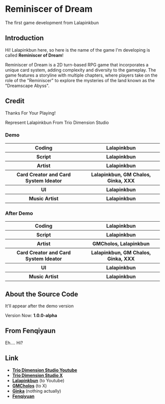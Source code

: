 # Reminiscer of Dream
The first game development from Lalapinkbun

## Introduction
Hi! Lalapinkbun here, so here is the name of the game I'm developing is called **Reminiscer of Dream**!

Reminiscer of Dream is a 2D turn-based RPG game that incorporates a unique card system, adding complexity and diversity to the gameplay. The game features a storyline with multiple chapters, where players take on the role of the "Reminiscer" to explore the mysteries of the land known as the "Dreamscape Abyss".

## Credit
Thanks For Your Playing!

Represent
Lalapinkbun From Trio Dimension Studio

### Demo
<table>
  <tr>
    <th> Coding </th>
    <th> Lalapinkbun </th>
  </tr>
  <tr>
    <th> Script </th>
    <th> Lalapinkbun </th>
  </tr>
  <tr>
    <th> Artist </th>
    <th> Lalapinkbun </th>
  </tr>
  <tr>
    <th> Card Creator and Card System Ideator </th>
    <th> Lalapinkbun, GM Chalos, Ginka, XXX </th>
  </tr>
  <tr>
    <th> UI </th>
    <th> Lalapinkbun </th>
  </tr>
  <tr>
    <th> Music Artist </th>
    <th> Lalapinkbun </th>
  </tr>
</table>

### After Demo
<table>
  <tr>
    <th> Coding </th>
    <th> Lalapinkbun </th>
  </tr>
  <tr>
    <th> Script </th>
    <th> Lalapinkbun </th>
  </tr>
  <tr>
    <th> Artist </th>
    <th> GMCholos, Lalapinkbun </th>
  </tr>
  <tr>
    <th> Card Creator and Card System Ideator </th>
    <th> Lalapinkbun, GM Chalos, Ginka, XXX </th>
  </tr>
  <tr>
    <th> UI </th>
    <th> Lalapinkbun </th>
  </tr>
  <tr>
    <th> Music Artist </th>
    <th> Lalapinkbun </th>
  </tr>
</table>

## About the Source Code
It'll appear after the demo version

Version Now: __**1.0.0-alpha**__

## From Fenqiyaun
Eh.... Hi?

## Link
- **[Trio Dimension Studio Youtube](https://www.youtube.com/@TrioDimensionStudioOfficial)** <br/>
- **[Trio Dimension Studio X](https://x.com/TrioDimension)** <br/>
- **[Lalapinkbun](https://www.youtube.com/@lalapinkbun)** (to Youtube) <br/>
- **[GMCholos](https://x.com/JustTurbo02)** (to X) <br/>
- **[Ginka]()** (nothing actually) <br/>
- **[Fenqiyuan](https://www.youtube.com/@fenqiyuan)** <br/>
